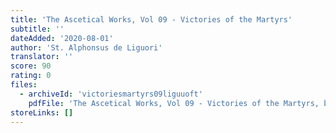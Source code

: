 ```yaml
---
title: 'The Ascetical Works, Vol 09 - Victories of the Martyrs'
subtitle: ''
dateAdded: '2020-08-01'
author: 'St. Alphonsus de Liguori'
translator: ''
score: 90
rating: 0
files:
  - archiveId: 'victoriesmartyrs09liguuoft'
    pdfFile: 'The Ascetical Works, Vol 09 - Victories of the Martyrs, by St Alphonsus de Liguori.pdf'
storeLinks: []
---
```



